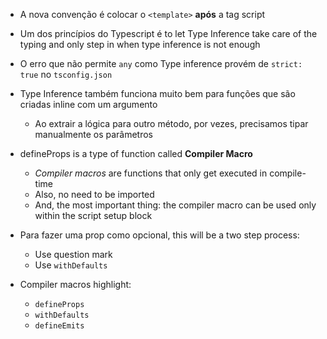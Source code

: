 - A nova convenção é colocar o `<template>` **após** a tag script
- Um dos princípios do Typescript é to let Type Inference take care of the typing and only step in when type inference is not enough

- O erro que não permite `any` como Type inference provém de `strict: true` no `tsconfig.json`
- Type Inference também funciona muito bem para funções que são criadas inline com um argumento
  - Ao extrair a lógica para outro método, por vezes, precisamos tipar manualmente os parâmetros

- defineProps is a type of function called **Compiler Macro**
  - _Compiler macros_ are functions that only get executed in compile-time
  - Also, no need to be imported
  - And, the most important thing: the compiler macro can be used only within the script setup block
- Para fazer uma prop como opcional, this will be a two step process:
  - Use question mark
  - Use `withDefaults`

- Compiler macros highlight:
  - `defineProps`
  - `withDefaults`
  - `defineEmits`
